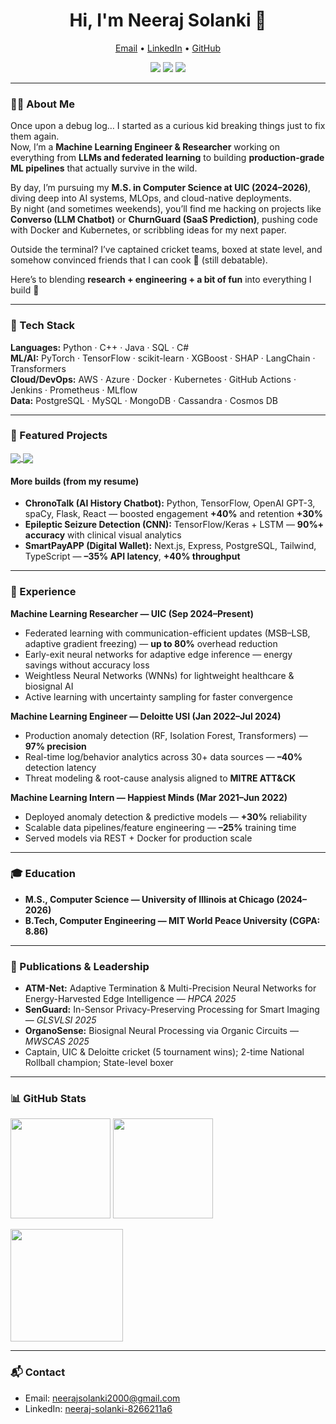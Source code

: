 <!-- PROFILE HEADER -->
<h1 align="center">Hi, I'm Neeraj Solanki 👋</h1>
<p align="center">
  <a href="mailto:neerajsolanki2000@gmail.com">Email</a> •
  <a href="https://www.linkedin.com/in/neeraj-solanki-8266211a6">LinkedIn</a> •
  <a href="https://github.com/Solankineeraj03">GitHub</a>
</p>

<p align="center">
  <img src="https://img.shields.io/github/followers/Solankineeraj03?label=Followers&style=flat" />
  <img src="https://img.shields.io/github/stars/Solankineeraj03?affiliations=OWNER&style=flat" />
  <img src="https://komarev.com/ghpvc/?username=Solankineeraj03&style=flat&label=Profile+Views" />
</p>

---

### 👨‍💻 About Me  

Once upon a debug log… I started as a curious kid breaking things just to fix them again.  
Now, I’m a **Machine Learning Engineer & Researcher** working on everything from **LLMs and federated learning** to building **production-grade ML pipelines** that actually survive in the wild.  

By day, I’m pursuing my **M.S. in Computer Science at UIC (2024–2026)**, diving deep into AI systems, MLOps, and cloud-native deployments.  
By night (and sometimes weekends), you’ll find me hacking on projects like **Converso (LLM Chatbot)** or **ChurnGuard (SaaS Prediction)**, pushing code with Docker and Kubernetes, or scribbling ideas for my next paper.  

Outside the terminal? I’ve captained cricket teams, boxed at state level, and somehow convinced friends that I can cook 🍳 (still debatable).  

Here’s to blending **research + engineering + a bit of fun** into everything I build 🚀  

---

### 🧰 Tech Stack
**Languages:** Python · C++ · Java · SQL · C#  
**ML/AI:** PyTorch · TensorFlow · scikit-learn · XGBoost · SHAP · LangChain · Transformers  
**Cloud/DevOps:** AWS · Azure · Docker · Kubernetes · GitHub Actions · Jenkins · Prometheus · MLflow  
**Data:** PostgreSQL · MySQL · MongoDB · Cassandra · Cosmos DB

---

### 🚀 Featured Projects
<a href="https://github.com/Solankineeraj03/Converso-LLM-Chatbot">
  <img align="center" src="https://github-readme-stats.vercel.app/api/pin/?username=Solankineeraj03&repo=Converso-LLM-Chatbot" />
</a>
<a href="https://github.com/Solankineeraj03/ChurnGuard-SaaS-Prediction">
  <img align="center" src="https://github-readme-stats.vercel.app/api/pin/?username=Solankineeraj03&repo=ChurnGuard-SaaS-Prediction" />
</a>

#### More builds (from my resume)
- **ChronoTalk (AI History Chatbot):** Python, TensorFlow, OpenAI GPT-3, spaCy, Flask, React — boosted engagement **+40%** and retention **+30%**  
- **Epileptic Seizure Detection (CNN):** TensorFlow/Keras + LSTM — **90%+ accuracy** with clinical visual analytics  
- **SmartPayAPP (Digital Wallet):** Next.js, Express, PostgreSQL, Tailwind, TypeScript — **–35% API latency**, **+40% throughput**

---

### 💼 Experience
**Machine Learning Researcher — UIC (Sep 2024–Present)**  
- Federated learning with communication-efficient updates (MSB–LSB, adaptive gradient freezing) — **up to 80%** overhead reduction  
- Early-exit neural networks for adaptive edge inference — energy savings without accuracy loss  
- Weightless Neural Networks (WNNs) for lightweight healthcare & biosignal AI  
- Active learning with uncertainty sampling for faster convergence

**Machine Learning Engineer — Deloitte USI (Jan 2022–Jul 2024)**  
- Production anomaly detection (RF, Isolation Forest, Transformers) — **97% precision**  
- Real-time log/behavior analytics across 30+ data sources — **–40%** detection latency  
- Threat modeling & root-cause analysis aligned to **MITRE ATT&CK**

**Machine Learning Intern — Happiest Minds (Mar 2021–Jun 2022)**  
- Deployed anomaly detection & predictive models — **+30%** reliability  
- Scalable data pipelines/feature engineering — **–25%** training time  
- Served models via REST + Docker for production scale

---

### 🎓 Education
- **M.S., Computer Science — University of Illinois at Chicago (2024–2026)**
- **B.Tech, Computer Engineering — MIT World Peace University (CGPA: 8.86)**

---

### 📝 Publications & Leadership
- **ATM-Net:** Adaptive Termination & Multi-Precision Neural Networks for Energy-Harvested Edge Intelligence — *HPCA 2025*  
- **SenGuard:** In-Sensor Privacy-Preserving Processing for Smart Imaging — *GLSVLSI 2025*  
- **OrganoSense:** Biosignal Neural Processing via Organic Circuits — *MWSCAS 2025*  
- Captain, UIC & Deloitte cricket (5 tournament wins); 2-time National Rollball champion; State-level boxer

---

### 📊 GitHub Stats
<p>
  <img height="160" src="https://github-readme-stats.vercel.app/api?username=Solankineeraj03&show_icons=true&include_all_commits=true" />
  <img height="160" src="https://github-readme-stats.vercel.app/api/top-langs/?username=Solankineeraj03&layout=compact&langs_count=8" />
</p>
<p>
  <img height="180" src="https://github-readme-streak-stats.herokuapp.com?user=Solankineeraj03" />
</p>

---

### 📬 Contact
- Email: <a href="mailto:neerajsolanki2000@gmail.com">neerajsolanki2000@gmail.com</a>  
- LinkedIn: <a href="https://www.linkedin.com/in/neeraj-solanki-8266211a6">neeraj-solanki-8266211a6</a>


